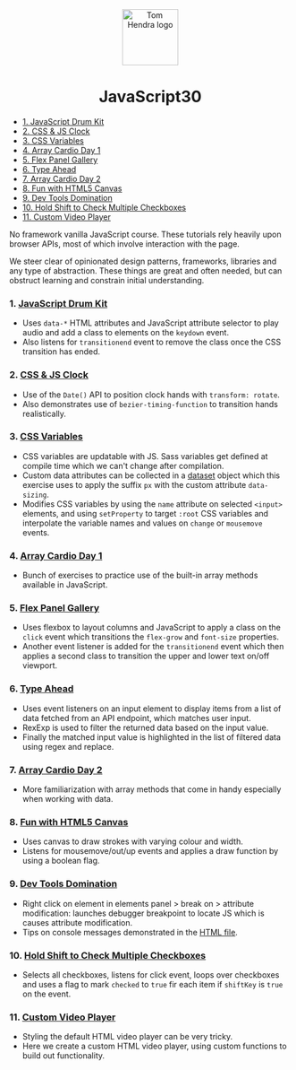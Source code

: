 ﻿<div align=center>
<img alt="Tom Hendra logo" src="https://res.cloudinary.com/tomhendra/image/upload/v1567091669/tomhendra-logo/tomhendra-logo-round-1024.png" width="100" />
<h1>JavaScript30</h1>
</div>

- [1. JavaScript Drum Kit](#1-javascript-drum-kit)
- [2. CSS & JS Clock](#2-css--js-clock)
- [3. CSS Variables](#3-css-variables)
- [4. Array Cardio Day 1](#4-array-cardio-day-1)
- [5. Flex Panel Gallery](#5-flex-panel-gallery)
- [6. Type Ahead](#6-type-ahead)
- [7. Array Cardio Day 2](#7-array-cardio-day-2)
- [8. Fun with HTML5 Canvas](#8-fun-with-html5-canvas)
- [9. Dev Tools Domination](#9-dev-tools-domination)
- [10. Hold Shift to Check Multiple Checkboxes](#10-hold-shift-to-check-multiple-checkboxes)
- [11. Custom Video Player](#11-custom-video-player)

No framework vanilla JavaScript course. These tutorials rely heavily upon browser APIs, most of which involve interaction with the page.

We steer clear of opinionated design patterns, frameworks, libraries and any type of abstraction. These things are great and often needed, but can obstruct learning and constrain initial understanding.

### 1. [JavaScript Drum Kit](01-javascript-drum-kit/index-START.html)

- Uses `data-*` HTML attributes and JavaScript attribute selector to play audio and add a class to elements on the `keydown` event.
- Also listens for `transitionend` event to remove the class once the CSS transition has ended.

### 2. [CSS & JS Clock](02-js-and-css-clock/index-START.html)

- Use of the `Date()` API to position clock hands with `transform: rotate`.
- Also demonstrates use of `bezier-timing-function` to transition hands realistically.

### 3. [CSS Variables](03-css-variables/index-START.html)

- CSS variables are updatable with JS. Sass variables get defined at compile time which we can't change after compilation.
- Custom data attributes can be collected in a [dataset](https://developer.mozilla.org/en-US/docs/Web/API/HTMLOrForeignElement/dataset) object which this exercise uses to apply the suffix `px` with the custom attribute `data-sizing`.
- Modifies CSS variables by using the `name` attribute on selected `<input>` elements, and using `setProperty` to target `:root` CSS variables and interpolate the variable names and values on `change` or `mousemove` events.

### 4. [Array Cardio Day 1](04-array-cardio-day-1/index-START.html)

- Bunch of exercises to practice use of the built-in array methods available in JavaScript.

### 5. [Flex Panel Gallery](05-flex-panel-gallery/index-START.html)

- Uses flexbox to layout columns and JavaScript to apply a class on the `click` event which transitions the `flex-grow` and `font-size` properties.
- Another event listener is added for the `transitionend` event which then applies a second class to transition the upper and lower text on/off viewport.

### 6. [Type Ahead](06-type-ahead/index-START.html)

- Uses event listeners on an input element to display items from a list of data fetched from an API endpoint, which matches user input.
- RexExp is used to filter the returned data based on the input value.
- Finally the matched input value is highlighted in the list of filtered data using regex and replace.

### 7. [Array Cardio Day 2](07-array-cardio-day-2/index-START.html)

- More familiarization with array methods that come in handy especially when working with data.

### 8. [Fun with HTML5 Canvas](08-fun-with-html5-canvas/index-START.html)

- Uses canvas to draw strokes with varying colour and width.
- Listens for mousemove/out/up events and applies a draw function by using a boolean flag.

### 9. [Dev Tools Domination](09-dev-tools-domination/index-START.html)

- Right click on element in elements panel > break on > attribute modification: launches debugger breakpoint to locate JS which is causes attribute modification.
- Tips on console messages demonstrated in the [HTML file](09-dev-tools-domination/index-START.html).

### 10. [Hold Shift to Check Multiple Checkboxes](10-hold-shift-and-check-checkboxes/index-START.html)

- Selects all checkboxes, listens for click event, loops over checkboxes and uses a flag to mark `checked` to `true` fir each item if `shiftKey` is `true` on the event.

### 11. [Custom Video Player](11-custom-video-player/scripts.js)

- Styling the default HTML video player can be very tricky.
- Here we create a custom HTML video player, using custom functions to build out functionality.
